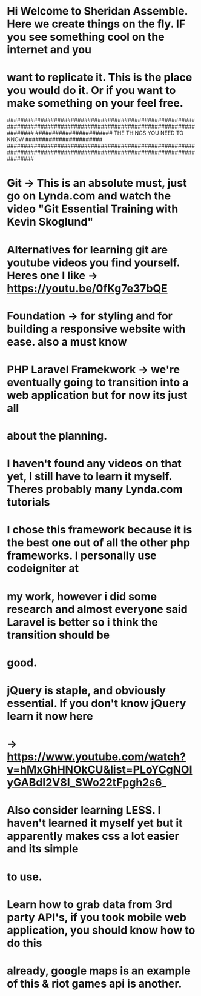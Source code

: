 # Hi Welcome to Sheridan Assemble. Here we create things on the fly. IF you see something cool on the internet and you
# want to replicate it. This is the place you would do it. Or if you want to make something on your feel free.


########################################################################################################################
#######################                       THE THINGS YOU NEED TO KNOW                        #######################
########################################################################################################################



# Git -> This is an absolute must, just go on Lynda.com and watch the video "Git Essential Training with Kevin Skoglund"
# Alternatives for learning git are youtube videos you find yourself. Heres one I like -> https://youtu.be/0fKg7e37bQE


# Foundation -> for styling and for building a responsive website with ease. also a must know


# PHP Laravel Framekwork -> we're eventually going to transition into a web application but for now its just all
# about the planning.
# I haven't found any videos on that yet, I still have to learn it myself. Theres probably many Lynda.com tutorials
# I chose this framework because it is the best one out of all the other php frameworks. I personally use codeigniter at
# my work, however i did some research and almost everyone said Laravel is better so i think the transition should be
# good.


# jQuery is staple, and obviously essential. If you don't know jQuery learn it now here
# -> https://www.youtube.com/watch?v=hMxGhHNOkCU&list=PLoYCgNOIyGABdI2V8I_SWo22tFpgh2s6_


# Also consider learning LESS. I haven't learned it myself yet but it apparently makes css a lot easier and its simple
# to use.


# Learn how to grab data from 3rd party API's, if you took mobile web application, you should know how to do this
# already, google maps is an example of this & riot games api is another.